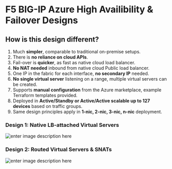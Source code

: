 # F5 BIG-IP Azure High Availibility & Failover Designs

## How is this design different?
 1. Much **simpler**, comparable to traditional on-premise setups.
 2. There is **no reliance on cloud APIs**.
 3. Fail-over is **quicker**, as fast as native cloud load balancer. 
 4. **No NAT needed** inbound from native cloud Public load balancer.
 5. One IP in the fabric for each interface, **no secondary IP** needed.
 6. **No single virtual server** listening on a range, multiple virtual servers can be created.
 7. Supports **manual configuration** from the Azure marketplace, example Terraform templates provided. 
 8. Deployed in **Active/Standby or Active/Active scalable up to 127 devices** based on traffic groups.
 9. Same design principles apply in **1-nic, 2-nic, 3-nic, n-nic** deployment.

### Design 1: Native LB-attached Virtual Servers
![enter image description here](https://github.com/fadlytabrani/f5-azure-ha-fo/raw/master/architecture-diagrams/f5-azure-ha-fo-lb-vs.png)

### Design 2: Routed Virtual Servers & SNATs
![enter image description here](https://github.com/fadlytabrani/f5-azure-ha-fo/raw/master/architecture-diagrams/f5-azure-ha-fo-routed-vs.png)
